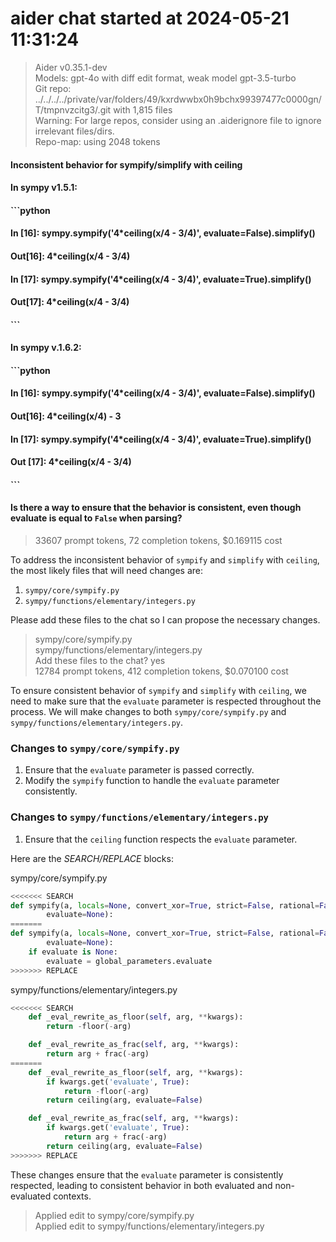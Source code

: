 
# aider chat started at 2024-05-21 11:31:24

> Aider v0.35.1-dev  
> Models: gpt-4o with diff edit format, weak model gpt-3.5-turbo  
> Git repo: ../../../../private/var/folders/49/kxrdwwbx0h9bchx99397477c0000gn/T/tmpnvzcitg3/.git with 1,815 files  
> Warning: For large repos, consider using an .aiderignore file to ignore irrelevant files/dirs.  
> Repo-map: using 2048 tokens  

#### Inconsistent behavior for sympify/simplify with ceiling  
#### In sympy v1.5.1:  
#### ```python  
#### In [16]: sympy.sympify('4*ceiling(x/4 - 3/4)', evaluate=False).simplify()  
#### Out[16]: 4*ceiling(x/4 - 3/4)  
####   
#### In [17]: sympy.sympify('4*ceiling(x/4 - 3/4)', evaluate=True).simplify()  
#### Out[17]: 4*ceiling(x/4 - 3/4)  
#### ```  
####   
#### In sympy v.1.6.2:  
#### ```python  
#### In [16]: sympy.sympify('4*ceiling(x/4 - 3/4)', evaluate=False).simplify()  
#### Out[16]: 4*ceiling(x/4) - 3  
####   
#### In [17]: sympy.sympify('4*ceiling(x/4 - 3/4)', evaluate=True).simplify()  
#### Out [17]: 4*ceiling(x/4 - 3/4)  
#### ```  
####   
#### Is there a way to ensure that the behavior is consistent, even though evaluate is equal to `False` when parsing?  
> 33607 prompt tokens, 72 completion tokens, $0.169115 cost  

To address the inconsistent behavior of `sympify` and `simplify` with `ceiling`, the most likely files that will need changes are:

1. `sympy/core/sympify.py`
2. `sympy/functions/elementary/integers.py`

Please add these files to the chat so I can propose the necessary changes.

> sympy/core/sympify.py  
> sympy/functions/elementary/integers.py  
> Add these files to the chat? yes  
> 12784 prompt tokens, 412 completion tokens, $0.070100 cost  

To ensure consistent behavior of `sympify` and `simplify` with `ceiling`, we need to make sure that the `evaluate` parameter is respected throughout the process. We will make changes to both `sympy/core/sympify.py` and `sympy/functions/elementary/integers.py`.

### Changes to `sympy/core/sympify.py`

1. Ensure that the `evaluate` parameter is passed correctly.
2. Modify the `sympify` function to handle the `evaluate` parameter consistently.

### Changes to `sympy/functions/elementary/integers.py`

1. Ensure that the `ceiling` function respects the `evaluate` parameter.

Here are the *SEARCH/REPLACE* blocks:

sympy/core/sympify.py
```python
<<<<<<< SEARCH
def sympify(a, locals=None, convert_xor=True, strict=False, rational=False,
        evaluate=None):
=======
def sympify(a, locals=None, convert_xor=True, strict=False, rational=False,
        evaluate=None):
    if evaluate is None:
        evaluate = global_parameters.evaluate
>>>>>>> REPLACE
```

sympy/functions/elementary/integers.py
```python
<<<<<<< SEARCH
    def _eval_rewrite_as_floor(self, arg, **kwargs):
        return -floor(-arg)

    def _eval_rewrite_as_frac(self, arg, **kwargs):
        return arg + frac(-arg)
=======
    def _eval_rewrite_as_floor(self, arg, **kwargs):
        if kwargs.get('evaluate', True):
            return -floor(-arg)
        return ceiling(arg, evaluate=False)

    def _eval_rewrite_as_frac(self, arg, **kwargs):
        if kwargs.get('evaluate', True):
            return arg + frac(-arg)
        return ceiling(arg, evaluate=False)
>>>>>>> REPLACE
```

These changes ensure that the `evaluate` parameter is consistently respected, leading to consistent behavior in both evaluated and non-evaluated contexts.

> Applied edit to sympy/core/sympify.py  
> Applied edit to sympy/functions/elementary/integers.py  
